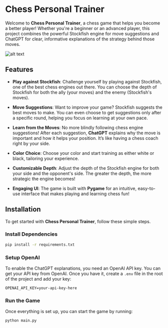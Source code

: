 # Chess Personal Trainer

Welcome to **Chess Personal Trainer**, a chess game that helps you become a better player! Whether you're a beginner or an advanced player, this project combines the powerful Stockfish engine for move suggestions and ChatGPT for clear, informative explanations of the strategy behind those moves.

![alt text](image.png)

## Features

- **Play against Stockfish**: Challenge yourself by playing against Stockfish, one of the best chess engines out there. You can choose the depth of Stockfish for both the ally (your moves) and the enemy (Stockfish's moves).
  
- **Move Suggestions**: Want to improve your game? Stockfish suggests the best moves to make. You can even choose to get suggestions only after a specific round, helping you focus on learning at your own pace.

- **Learn from the Moves**: No more blindly following chess engine suggestions! After each suggestion, **ChatGPT** explains why the move is important and how it helps your position. It’s like having a chess coach right by your side.

- **Color Choice**: Choose your color and start training as either white or black, tailoring your experience.

- **Customizable Depth**: Adjust the depth of the Stockfish engine for both your side and the opponent's side. The greater the depth, the more strategic the engine becomes!

- **Engaging UI**: The game is built with **Pygame** for an intuitive, easy-to-use interface that makes playing and learning chess fun!

## Installation

To get started with **Chess Personal Trainer**, follow these simple steps.


### Install Dependencies

```bash
pip install -r requirements.txt
```

### Setup OpenAI
To enable the ChatGPT explanations, you need an OpenAI API key. You can get your API key from OpenAI. Once you have it, create a `.env` file in the root of the project and add your key:

```
OPENAI_API_KEY=your-api-key-here
```

### Run the Game
Once everything is set up, you can start the game by running:
```
python main.py
```
